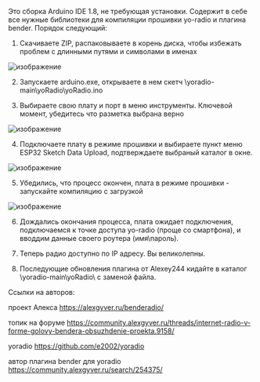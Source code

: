 Это сборка Arduino IDE 1.8, не требующая установки. Содержит в себе все нужные библиотеки для компиляции прошивки yo-radio и плагина bender.
Порядок следующий:
1) Скачиваете ZIP, распаковываете в корень диска, чтобы избежать проблем с длинными путями и символами в именах
 
![изображение](https://github.com/leowerd/port-arduino-1.8.19-yo/assets/22613147/17f8820b-1368-4ee6-9358-c95d04aa8289)

2) Запускаете arduino.exe, открываете в нем скетч \yoradio-main\yoRadio\yoRadio.ino
  
3) Выбираете свою плату и порт в меню инструменты. Ключевой момент, убедитесь что разметка выбрана верно
 
![изображение](https://github.com/leowerd/port-arduino-1.8.19-yo/assets/22613147/6c36152f-1a55-4661-a0c0-2d1cd6c3c9a5)

4) Подключаете плату в режиме прошивки и выбираете пункт меню ESP32 Sketch Data Upload, подтверждаете выбраный каталог в окне.
   
![изображение](https://github.com/leowerd/port-arduino-1.8.19-yo/assets/22613147/a91bfb10-6019-4df0-80da-998ef1da3c9e)

5) Убедились, что процесс окончен, плата в режиме прошивки - запускайте компиляцию с загрузкой
   
![изображение](https://github.com/leowerd/port-arduino-1.8.19-yo/assets/22613147/f801140a-2cde-4a26-89c4-43f0add3f16f)

6) Дождались окончания процесса, плата ожидает подключения, подключаемся к точке доступа yo-radio (проще со смартфона), и вводдим данные своего роутера (имя\пароль).

7) Теперь радио доступно по IP адресу. Вы великолепны.

8) Последующие обновления плагина от Alexey244 кидайте в каталог \yoradio-main\yoRadio\ с заменой файла.

Ссылки на авторов:

проект Алекса https://alexgyver.ru/benderadio/

топик на форуме https://community.alexgyver.ru/threads/internet-radio-v-forme-golovy-bendera-obsuzhdenie-proekta.9158/

yoradio https://github.com/e2002/yoradio

автор плагина bender для yoradio https://community.alexgyver.ru/search/254375/
